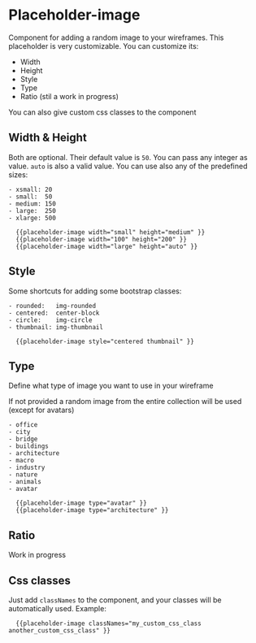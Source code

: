 Placeholder-image
=================

Component for adding a random image to your wireframes. This placeholder is very
customizable. You can customize its:

- Width
- Height
- Style
- Type
- Ratio (stil a work in progress)

You can also give custom css classes to the component

Width & Height
--------------

Both are optional. Their default value is `50`. You can pass any integer as
value. `auto` is also a valid value. You can use also any of the predefined
sizes:

```
- xsmall: 20
- small:  50
- medium: 150
- large:  250
- xlarge: 500
```

```
  {{placeholder-image width="small" height="medium" }}
  {{placeholder-image width="100" height="200" }}
  {{placeholder-image width="large" height="auto" }}
```

Style
-----

Some shortcuts for adding some bootstrap classes:

```
- rounded:   img-rounded
- centered:  center-block
- circle:    img-circle
- thumbnail: img-thumbnail
```

```
  {{placeholder-image style="centered thumbnail" }}
```

Type
----

Define what type of image you want to use in your wireframe

If not provided a random image from the entire collection will be used (except
for avatars)

```
- office
- city
- bridge
- buildings
- architecture
- macro
- industry
- nature
- animals
- avatar
```

```
  {{placeholder-image type="avatar" }}
  {{placeholder-image type="architecture" }}
```

Ratio
-----

Work in progress

Css classes
-----------

Just add `classNames` to the component, and your classes will be automatically
used. Example:

```
  {{placeholder-image classNames="my_custom_css_class another_custom_css_class" }}
```
